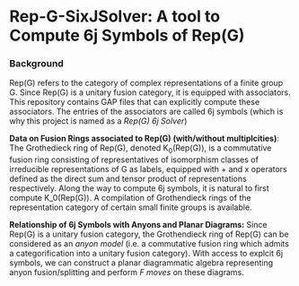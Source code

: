 # Rep-G-SixJSolver: A tool to Compute 6j Symbols of Rep(G)
### Background
Rep(G) refers to the category of complex representations of a finite group G. Since Rep(G) is a unitary fusion category, it is equipped with associators. This repository contains GAP files that can explicitly compute these associators. The entries of the associators are called 6j symbols (which is why this project is named as a _Rep(G) 6j Solver_)

**Data on Fusion Rings associated to Rep(G) (with/without multiplcities)**: The Grothedieck ring of Rep(G), denoted K<sub>0</sub>(Rep(G)), is a commutative fusion ring consisting of representatives of isomorphism classes of irreducible representations of G as labels, equipped with + and x operators defined as the direct sum and tensor product of representations respectively. Along the way to compute 6j symbols, it is natural to first compute K_0(Rep(G)). A compilation of Grothendieck rings of the representation category of certain small finite groups is available. 

**Relationship of 6j Symbols with Anyons and Planar Diagrams:** Since Rep(G) is a unitary fusion category, the Grothendieck ring of Rep(G) can be considered as an _anyon model_ (i.e. a commutative fusion ring which admits a categorification into a unitary fusion category). With access to explcit 6j symbols, we can construct a planar diagrammatic algebra representing anyon fusion/splitting and perform _F moves_ on these diagrams.  

